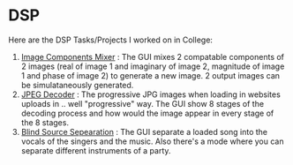 # DSP
Here are the DSP Tasks/Projects I worked on in College:
1. [Image Components Mixer](https://github.com/AhmedKhaled8/ImageComponentsMixer) : The GUI mixes 2 compatable components of 2 images (real of image 1 and imaginary of image 2, magnitude of image 1 and phase of image 2) to generate a new image. 2 output images can be simulataneously generated.
2. [JPEG Decoder](https://github.com/AhmedKhaled8/JPEG-Decoder) : The progressive JPG images when loading in websites uploads in .. well "progressive" way. The GUI show 8 stages of the decoding process and how would the image appear in every stage of the 8 stages.
3. [Blind Source Sepearation](https://github.com/AhmedKhaled8/DSP/tree/master/Blind%20Source%20Separation) : The GUI separate a loaded song into the vocals of the singers and the music. Also there's a mode where you can separate different instruments of a party.
